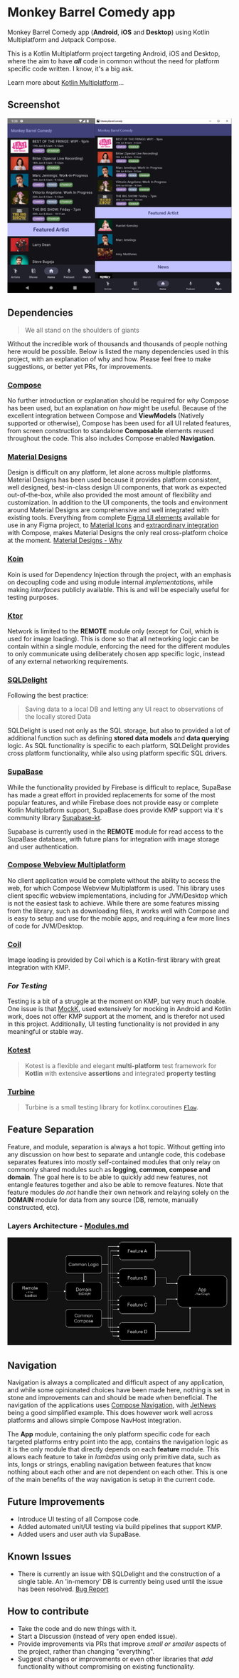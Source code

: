 # Monkey Barrel Comedy app
Monkey Barrel Comedy app (**Android**, **iOS** and **Desktop**) using Kotlin Multiplatform and Jetpack Compose.

This is a Kotlin Multiplatform project targeting Android, iOS and Desktop, where the aim to have ***all*** code in common without the need for platform specific code written. I know, it's a big ask.

Learn more about [Kotlin Multiplatform](https://www.jetbrains.com/help/kotlin-multiplatform-dev/get-started.html)…

## Screenshot
![Screenshots](docs/media/images/capture_desktop_android.png)

## Dependencies

> We all stand on the shoulders of giants

Without the incredible work of thousands and thousands of people nothing here would be possible. Below is listed the many dependencies used in this project, with an explanation of why and how. Please feel free to make suggestions, or better yet PRs, for improvements.

### **[Compose](https://www.jetbrains.com/lp/compose-multiplatform/)**
No further introduction or explanation should be required for *why* Compose has been used, but an explanation on *how* might be useful.
Because of the excellent integration between Compose and **ViewModels** (Natively supported or otherwise), Compose has been used for all UI related features, from screen construction to standalone **Composable** elements reused throughout the code. This also includes Compose enabled **Navigation**.

### **[Material Designs](https://m3.material.io/)**
Design is difficult on any platform, let alone across multiple platforms.
Material Designs has been used because it provides platform consistent, well designed, best-in-class design UI components, that work as expected out-of-the-box, while also provided the most amount of flexibility and customization.
In addition to the UI components, the tools and environment around Material Designs are comprehensive and well integrated with existing tools. Everything from complete [Figma UI elements](https://www.figma.com/community/file/1035203688168086460) available for use in any Figma project, to [Material Icons](https://m3.material.io/styles/icons/applying-icons) and [extraordinary integration](https://m3.material.io/develop/android/jetpack-compose) with Compose, makes Material Designs the only real cross-platform choice at the moment.
[Material Designs - Why](https://m2.material.io/design/platform-guidance/cross-platform-adaptation.html)

### **[Koin](https://insert-koin.io/docs/reference/koin-mp/kmp/)**
Koin is used for Dependency Injection through the project, with an emphasis on decoupling code and using module internal *implementations*, while making *interfaces* publicly available. This is and will be especially useful for testing purposes.

### **[Ktor](https://ktor.io/)**
Network is limited to the **REMOTE** module only (except for Coil, which is used for image loading). This is done so that all networking logic can be contain within a single module, enforcing the need for the different modules to only communicate using deliberately chosen app specific logic, instead of any external networking requirements.

### **[SQLDelight](https://github.com/cashapp/sqldelight)**
Following the best practice:
> Saving data to a local DB and letting any UI react to observations of the locally stored Data

SQLDelight is used not only as the SQL storage, but also to provided a lot of additional function such as defining **stored data models** and **data querying** logic.
As SQL functionality is specific to each platform, SQLDelight provides cross platform functionality, while also using platform specific SQL drivers.

### **[SupaBase](https://supabase.com/)**
While the functionality provided by Firebase is difficult to replace, SupaBase has made a great effort in provided replacements for some of the most popular features, and while Firebase does not provide easy or complete Kotlin Multiplatform support, SupaBase does provide KMP support via it's community library [Supabase-kt](https://github.com/supabase-community/supabase-kt).

Supabase is currently used in the **REMOTE** module for read access to the SupaBase database, with future plans for integration with image storage and user authentication.

### **[Compose Webview Multiplatform](https://github.com/KevinnZou/compose-webview-multiplatform)**
No client application would be complete without the ability to access the web, for which Compose Webview Multiplatform is used.
This library uses client specific webview implementations, including for JVM/Desktop which is not the easiest task to achieve. While there are some features missing from the library, such as downloading files, it works well with Compose and is easy to setup and use for the mobile apps, and requiring a few more lines of code for JVM/Desktop.

### **[Coil](https://coil-kt.github.io/coil/)**
Image loading is provided by Coil which is a Kotlin-first library with great integration with KMP.

### *For Testing*
Testing is a bit of a struggle at the moment on KMP, but very much doable.
One issue is that [MockK](https://mockk.io/), used extensively for mocking in Android and Kotlin work, does not offer KMP support at the moment, and is therefor not used in this project.
Additionally, UI testing functionality is not provided in any meaningful or stable way.

### **[Kotest](https://kotest.io/)**
> Kotest is a flexible and elegant **multi-platform** test framework for **Kotlin** with extensive **assertions** and integrated **property testing**

### **[Turbine](https://github.com/cashapp/turbine)**
> Turbine is a small testing library for kotlinx.coroutines [`Flow`](https://kotlin.github.io/kotlinx.coroutines/kotlinx-coroutines-core/kotlinx.coroutines.flow/-flow/).



## Feature Separation
Feature, and module, separation is always a hot topic. Without getting into any discussion on how best to separate and untangle code, this codebase separates features into *mostly* self-contained modules that only relay on commonly shared modules such as **logging, common, compose and domain**.
The goal here is to be able to quickly add new features, not entangle features together and also be able to remove features. Note that feature modules *do not* handle their own network and relaying solely on the **DOMAIN** module for data from any source (DB, remote, manually constructed, etc).

### Layers Architecture - [Modules.md](docs/MODULES.md)
![Layering](docs/media/images/mbc_overview.png)

## Navigation
Navigation is always a complicated and difficult aspect of any application, and while some opinionated choices have been made here, nothing is set in stone and improvements can and should be made when beneficial.
The navigation of the applications uses [Compose Navigation](https://www.jetbrains.com/help/kotlin-multiplatform-dev/compose-navigation-routing.html), with [JetNews](https://github.com/android/compose-samples/tree/main/JetNews) being a good simplified example. This does however work well across platforms and allows simple Compose NavHost integration.

The **App** module, containing the only platform specific code for each targeted platforms entry point into the app, contains the navigation logic as it is the only module that directly depends on each **feature** module. This allows each feature to take in *lambdas* using only primitive data, such as ints, longs or strings, enabling navigation between features that know nothing about each other and are not dependent on each other. This is one of the main benefits of the way navigation is setup in the current code.


## Future Improvements

- Introduce UI testing of all Compose code.
- Added automated unit/UI testing via build pipelines that support KMP.
- Added users and user auth via SupaBase.

## Known Issues

- There is currently an issue with SQLDelight and the construction of a single table. An 'in-memory' DB is currently being used until the issue has been resolved. [Bug Report](https://github.com/cashapp/sqldelight/issues/5291)

## How to contribute
- Take the code and do new things with it.
- Start a Discussion (instead of very open ended issue).
- Provide improvements via PRs that improve *small or smaller* aspects of the project, rather than changing "everything".
- Suggest changes or improvements or even other libraries that *add* functionality without compromising on existing functionality.
